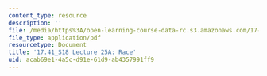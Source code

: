 ```yaml
---
content_type: resource
description: ''
file: /media/https%3A/open-learning-course-data-rc.s3.amazonaws.com/17-41-introduction-to-international-relations-spring-2018/acab69e14a5cd91e61d9ab4357991ff9_MIT17_41S18_lec25a.pdf
file_type: application/pdf
resourcetype: Document
title: '17.41_S18 Lecture 25A: Race'
uid: acab69e1-4a5c-d91e-61d9-ab4357991ff9
---
```

